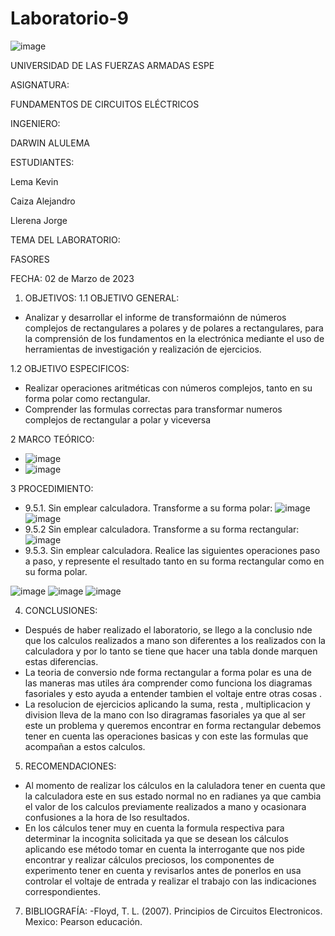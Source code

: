 # Laboratorio-9
![image](https://user-images.githubusercontent.com/116772752/219433029-5e0f1f6c-c7e9-4be0-976f-b7ec0dddde05.png)

UNIVERSIDAD DE LAS FUERZAS ARMADAS ESPE

ASIGNATURA:

FUNDAMENTOS DE CIRCUITOS ELÉCTRICOS

INGENIERO:

DARWIN ALULEMA

ESTUDIANTES:

Lema Kevin

Caiza Alejandro

Llerena Jorge

TEMA DEL LABORATORIO:

FASORES

FECHA: 02 de Marzo de 2023

1. OBJETIVOS:
1.1 OBJETIVO GENERAL:
* Analizar y desarrollar el informe de transformaiónn de números complejos de rectangulares a polares y de polares a rectangulares, para la comprensión de los fundamentos en la electrónica mediante el uso de herramientas de investigación y realización de ejercicios.

1.2 OBJETIVO ESPECIFICOS:
* Realizar operaciones aritméticas con números complejos, tanto en su forma polar como rectangular.
*  Comprender las formulas correctas para transformar numeros complejos de rectangular a polar y viceversa

2 MARCO TEÓRICO:
* ![image](https://user-images.githubusercontent.com/116832991/223514619-8e39d29a-5292-4e73-8b46-a42a18d22cbe.png)
* ![image](https://user-images.githubusercontent.com/116832991/223514663-40eef6a1-e8e8-4e88-8514-62bbb6febd6b.png)


3 PROCEDIMIENTO:
* 9.5.1. Sin emplear calculadora. Transforme a su forma polar:
![image](https://user-images.githubusercontent.com/116832991/222785177-c495a9e9-06df-4ce4-b81a-6417ffe73344.png)
![image](https://user-images.githubusercontent.com/116832991/222785228-ac3f97d7-96cf-475d-871f-fd8b236d7266.png)
* 9.5.2 Sin emplear calculadora. Transforme a su forma rectangular:
![image](https://user-images.githubusercontent.com/116832991/222785270-57f7d94d-ef17-4577-8dbc-54fec8bb0f62.png)
* 9.5.3. Sin emplear calculadora. Realice las siguientes operaciones paso a paso, y represente el resultado tanto en su forma rectangular como en su forma polar.

![image](https://user-images.githubusercontent.com/116832991/222785305-c908b95b-561e-4745-bc13-c2ab778ffb4a.png)
![image](https://user-images.githubusercontent.com/116832991/222785351-5a753e45-071e-422c-8b00-bdcbdf4f091e.png)
![image](https://user-images.githubusercontent.com/116832991/223520130-d29dc426-7629-4507-b7d7-d3c6f1896d20.png)


4. CONCLUSIONES:
* Después de haber realizado el laboratorio, se llego a la conclusio nde que los calculos realizados a mano son diferentes a los realizados con la calculadora y por lo tanto se tiene que hacer una tabla donde marquen estas diferencias.
* La teoria de conversio nde forma rectangular a forma polar es una de las maneras mas utiles ára comprender como funciona los diagramas fasoriales y esto ayuda a entender tambien el voltaje entre otras cosas .
* La resolucion de ejercicios aplicando la suma, resta , multiplicacion y division lleva de la mano con lso diragramas fasoriales ya que al ser este un problema y queremos encontrar en forma rectangular debemos tener en cuenta las operaciones basicas y con este las formulas que acompañan a estos calculos.


5. RECOMENDACIONES:
* Al momento de realizar los cálculos en la caluladora tener en cuenta que la calculadora este en sus estado normal no en radianes ya que cambia el valor de los calculos previamente realizados a mano y ocasionara confusiones a la hora de lso resultados.
* En los cálculos tener muy en cuenta la formula respectiva para determinar la incognita solicitada ya que se desean los cálculos aplicando ese método tomar en cuenta la interrogante que nos pide encontrar y realizar cálculos preciosos, los componentes de experimento tener en cuenta y revisarlos antes de ponerlos en usa controlar el voltaje de entrada y realizar el trabajo con las indicaciones correspondientes.

7. BIBLIOGRAFÍA:
-Floyd, T. L. (2007). Principios de Circuitos Electronicos. Mexico: Pearson educación.


